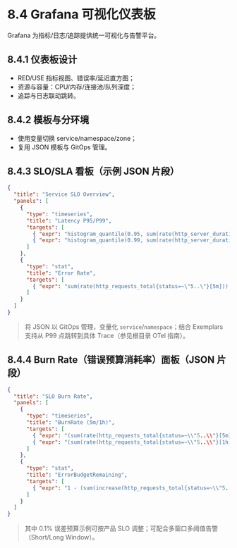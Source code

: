 # 8.4 Grafana 可视化仪表板

Grafana 为指标/日志/追踪提供统一可视化与告警平台。

## 8.4.1 仪表板设计

- RED/USE 指标视图、错误率/延迟直方图；
- 资源与容量：CPU/内存/连接池/队列深度；
- 追踪与日志联动跳转。

## 8.4.2 模板与分环境

- 使用变量切换 service/namespace/zone；
- 复用 JSON 模板与 GitOps 管理。

## 8.4.3 SLO/SLA 看板（示例 JSON 片段）

```json
{
  "title": "Service SLO Overview",
  "panels": [
    {
      "type": "timeseries",
      "title": "Latency P95/P99",
      "targets": [
        { "expr": "histogram_quantile(0.95, sum(rate(http_server_duration_bucket[5m])) by (le))" },
        { "expr": "histogram_quantile(0.99, sum(rate(http_server_duration_bucket[5m])) by (le))" }
      ]
    },
    {
      "type": "stat",
      "title": "Error Rate",
      "targets": [
        { "expr": "sum(rate(http_requests_total{status=~\"5..\"}[5m])) / sum(rate(http_requests_total[5m]))" }
      ]
    }
  ]
}
```

> 将 JSON 以 GitOps 管理，变量化 `service`/`namespace`；结合 Exemplars 支持从 P99 点跳转到具体 Trace（参见根目录 OTel 指南）。

## 8.4.4 Burn Rate（错误预算消耗率）面板（JSON 片段）

```json
{
  "title": "SLO Burn Rate",
  "panels": [
    {
      "type": "timeseries",
      "title": "BurnRate (5m/1h)",
      "targets": [
        { "expr": "(sum(rate(http_requests_total{status=~\\"5..\\"}[5m])) / sum(rate(http_requests_total[5m]))) / 0.001" },
        { "expr": "(sum(rate(http_requests_total{status=~\\"5..\\"}[1h])) / sum(rate(http_requests_total[1h]))) / 0.001" }
      ]
    },
    {
      "type": "stat",
      "title": "ErrorBudgetRemaining",
      "targets": [
        { "expr": "1 - (sum(increase(http_requests_total{status=~\\"5..\\"}[30d])) / sum(increase(http_requests_total[30d])))" }
      ]
    }
  ]
}
```

> 其中 0.1% 误差预算示例可按产品 SLO 调整；可配合多窗口多阈值告警（Short/Long Window）。
